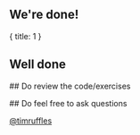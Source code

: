 ## We're done!
{ title: 1 }

## Well done

## Do review the code/exercises

## Do feel free to ask questions

[@timruffles](https://www.truffles.me.uk)
